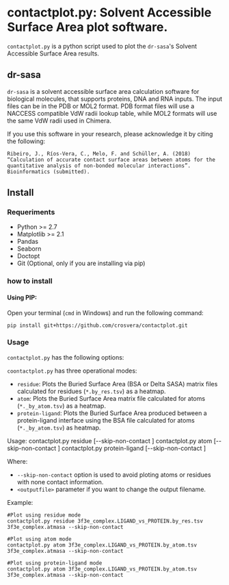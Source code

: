 # contactplot.py: Solvent Accessible Surface Area plot software.

`contactplot.py` is a python script used to plot  the `dr-sasa`'s Solvent
Accessible Surface Area results.

## dr-sasa ##

`dr-sasa` is a solvent accessible surface area calculation software for 
biological molecules, that supports proteins, DNA and RNA inputs. The input 
files can be in the PDB or MOL2 format. PDB format files will use a NACCESS
compatible VdW radii lookup table, while MOL2 formats will use the same VdW
radii used in Chimera.


If you use this software in your research, please acknowledge it by citing the
following:

    Ribeiro, J., Ríos-Vera, C., Melo, F. and Schüller, A. (2018) 
    “Calculation of accurate contact surface areas between atoms for the 
    quantitative analysis of non-bonded molecular interactions”. 
    Bioinformatics (submitted).

## Install ##

### Requeriments 
- Python >= 2.7
- Matplotlib >= 2.1
- Pandas 
- Seaborn
- Doctopt
- Git (Optional, only if you are installing via pip)

### how to install

#### Using PIP:
Open your terminal (`cmd` in Windows) and run the following command:

    pip install git+https://github.com/crosvera/contactplot.git

### Usage
`contactplot.py` has the following options:

`coontactplot.py` has three operational modes:
- `residue`: Plots the Buried Surface Area (BSA or Delta SASA) matrix files
  calculated for residues (`*.by_res.tsv`) as a heatmap.
- `atom`: Plots the Buried Surface Area matrix file calculated for atoms 
  (`*._by_atom.tsv`) as a heatmap.
- `protein-ligand`: Plots the Buried Surface Area produced between a 
  protein-ligand interface using the BSA file calculated for atoms (`*._by_atom.tsv`)
  as heatmap.

Usage:
    contactplot.py residue <tablefile> <atmasafile> [--skip-non-contact <outputfile>]
    contactplot.py atom  <tablefile> <atmasafile> [--skip-non-contact <outputfile>]
    contactplot.py protein-ligand  <tablefile> <atmasafile> [--skip-non-contact <outputfile>]

Where:
- `--skip-non-contact` option is used to avoid ploting atoms or residues with
  none contact information.
- `<outputfile>` parameter if you want to change the output filename.

Example:

    #Plot using residue mode
    contactplot.py residue 3f3e_complex.LIGAND_vs_PROTEIN.by_res.tsv 3f3e_complex.atmasa --skip-non-contact

    #Plot using atom mode
    contactplot.py atom 3f3e_complex.LIGAND_vs_PROTEIN.by_atom.tsv 3f3e_complex.atmasa --skip-non-contact

    #Plot using protein-ligand mode
    contactplot.py atom 3f3e_complex.LIGAND_vs_PROTEIN.by_atom.tsv 3f3e_complex.atmasa --skip-non-contact

